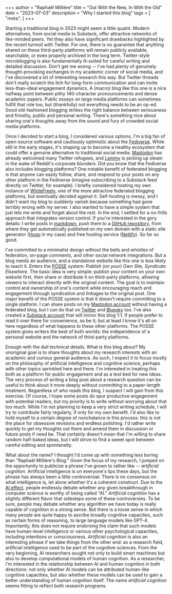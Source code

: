 +++
author = "Raphaël Millière"
title = "Out With the New, In With the Old"
date = "2023-07-03"
description = "Why I started this blog"
tags = [
    "meta",
]
+++

Starting a traditional blog in 2023 might seem a little quaint. Modern alternatives, from social media to Substack, offer attractive networks of like-minded peers. Yet they also have significant drawbacks highlighted by the recent turmoil with Twitter. For one, there is no guarantee that anything shared on these third-party platforms will remain publicly available, searchable, or even properly archived in the long term. Twitter-style microblogging is also fundamentally ill-suited for careful writing and detailed discussion. Don't get me wrong -- I've had plenty of genuinely thought-provoking exchanges in my academic corner of social media, and I've discovered a lot of interesting research this way. But Twitter threads don't really scratch the itch for long-form communication and can invite less-than-ideal engagement dynamics. A (macro) blog like this one is a nice halfway point between pithy 140-character pronouncements and dense academic papers. Public essays on large media platforms can sometimes fulfill that role too, but (thankfully) not everything needs to be an op-ed. Good old-fashioned blogging strikes the right balance between seriousness and frivolity, public and personal writing. There's something nice about sharing one's thoughts away from the sound and fury of crowded social media platforms.

Once I decided to start a blog, I considered various options. I'm a big fan of open-source software and cautiously optimistic about the [Fediverse](https://en.wikipedia.org/wiki/Fediverse). While still in the early stages, it's shaping up to become a healthy ecosystem that could offer a genuine alternative to traditional social media. [Mastodon](https://joinmastodon.org/) has already welcomed many Twitter refugees, and [Lemmy](https://join-lemmy.org/) is picking up steam in the wake of Reddit's corporate blunders. Did you know that the Fediverse also includes blogging platforms? One notable benefit of federated blogging is that anyone can easily follow, share, and respond to your posts on any other platform in the Fediverse (imagine subscribing to a Substack feed directly on Twitter, for example). I briefly considered hosting my own instance of [WhiteFreely](https://writefreely.org/), one of the more attractive federated blogging platforms, but eventually decided against it. Self-hosting is messy, and I didn't want my blog to suddenly vanish because something had gone terribly wrong with my server. I also wanted to have a simple system that just lets me write and forget about the rest. In the end, I settled for a no-frills approach that integrates version control. If you're interested in the gory details: I write posts in [markdown](https://www.markdownguide.org/), push them to a [GitHub repository](https://github.com/raphael-milliere/artificial-cognition-blog), from where they get automatically published on my own domain with a static site generator ([Hugo](https://gohugo.io/) in my case) and free hosting service ([Netlify](https://www.netlify.com/)). So far so good.

I've committed to a minimalist design without the bells and whistles of federation, on-page comments, and other social network integrations. But a blog needs an audience, and a standalone website like this one is less likely to reach it. Enters the [POSSE](https://indieweb.org/POSSE) system: *Publish (on your) Own Site, Syndicate Elsewhere*. The basic idea is very simple: publish your content on your own website first, then share or distribute it on third-party platforms, allowing viewers to interact directly with the original content. The goal is to maintain control and ownership of one's content while encouraging reach and engagement through syndication and linkages to the original post. One major benefit of the POSSE system is that it doesn't require committing to a single platform. I can share posts on my [Mastodon account](https://sigmoid.social/@raphaelmilliere) without having a federated blog, but I can do that on [Twitter](https://twitter.com/raphaelmilliere) and [Bluesky](https://bsky.app/profile/raphaelmilliere.com) too. I've also created a [Substack account](https://artificialcognition.substack.com/) that will mirror this blog 1:1. If people prefer to read it over there for convenience, so be it; but at least I know it's all on here regardless of what happens to these other platforms. The POSSE system gives writers the best of both worlds: the independence of a personal website and the network of third-party platforms.

Enough with the dull technical details. What is this blog about? My unoriginal goal is to share thoughts about my research interests with an academic and curious general audience. As such, I expect it to focus mostly on the philosophy of artificial intelligence and cognitive science, perhaps with other topics sprinkled here and there. I'm interested in treating this both as a platform for public engagement and as a test bed for new ideas. The very process of writing a blog post about a research question can be useful to think about it more deeply without committing to a paper-length treatment. Regardless of who reads this blog, I suspect I will gain from this exercise. Of course, I hope some posts do spur productive engagement with potential readers, but my priority is to write without worrying about that too much. While I'm not planning to keep a very strict writing schedule, I will try to contribute fairly regularly, if only for my own benefit. I'd also like to hold myself to a certain degree of nonchalance in this process: this is not the place for obsessive revisions and endless polishing. I'd rather write quickly to get my thoughts out there and amend them in discussion or future posts if need be. That certainly doesn't mean that I'm willing to share random half-baked ideas, but I will strive to find a sweet spot between careful editing and spontaneity.

What about the name? I thought I'd come up with something less boring than "Raphaël Millière's Blog." Given the focus of my research, I jumped on the opportunity to publicize a phrase I've grown to rather like -- *artificial cognition*. Artificial intelligence is on everyone's lips these days, but the phrase has always been a little controversial. There is no consensus on what intelligence is, let alone whether it's a coherent construct. Due to the [AI effect](https://en.wikipedia.org/wiki/AI_effect), people endlessly debate whether any given breakthrough in computer science is worthy of being called "AI." *Artificial cognition* has a slightly different flavor that sidesteps some of these controversies. To be sure, people may debate whether any algorithm we have today is really capable of *cognition* in a strong sense. But there is a loose sense in which many people are quite happy to ascribe broadly cognitive capacities, such as certain forms of reasoning, to large language models like GPT-4. Importantly, this does not require endorsing the claim that such models have human-level intelligence or various other psychological capacities, including intentions or consciousness. *Artificial cognition* is also an interesting phrase if we take things from the other end: as a research field, artificial intelligence used to be part of the cognitive sciences. From the very beginning, AI researchers sought not only to build smart machines but also to develop computational models of human cognition. As a researcher, I'm interested in the relationship between AI and human cognition in both directions: not only whether AI models can be attributed human-like cognitive capacities, but also whether these models can be used to gain a better understanding of human cognition itself. The name *artificial cognition* seems fitting to reflect both research programs.